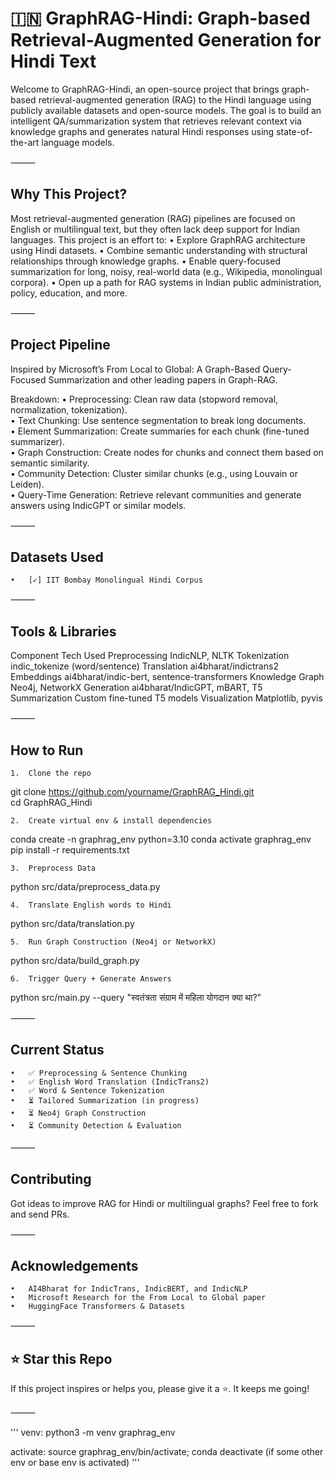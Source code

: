 
# 🇮🇳  GraphRAG-Hindi: Graph-based Retrieval-Augmented Generation for Hindi Text

Welcome to GraphRAG-Hindi, an open-source project that brings graph-based retrieval-augmented generation (RAG) to the Hindi language using publicly available datasets and open-source models. The goal is to build an intelligent QA/summarization system that retrieves relevant context via knowledge graphs and generates natural Hindi responses using state-of-the-art language models.

⸻

## Why This Project?

Most retrieval-augmented generation (RAG) pipelines are focused on English or multilingual text, but they often lack deep support for Indian languages. This project is an effort to:
	•	Explore GraphRAG architecture using Hindi datasets.
	•	Combine semantic understanding with structural relationships through knowledge graphs.
	•	Enable query-focused summarization for long, noisy, real-world data (e.g., Wikipedia, monolingual corpora).
	•	Open up a path for RAG systems in Indian public administration, policy, education, and more.

⸻

## Project Pipeline

Inspired by Microsoft’s From Local to Global: A Graph-Based Query-Focused Summarization and other leading papers in Graph-RAG.

Breakdown:
	•	Preprocessing: Clean raw data (stopword removal, normalization, tokenization).  
	•	Text Chunking: Use sentence segmentation to break long documents.  
	•	Element Summarization: Create summaries for each chunk (fine-tuned summarizer).  
	•	Graph Construction: Create nodes for chunks and connect them based on semantic similarity.  
	•	Community Detection: Cluster similar chunks (e.g., using Louvain or Leiden).  
	•	Query-Time Generation: Retrieve relevant communities and generate answers using IndicGPT or similar models.  



⸻

## Datasets Used
	•	[✓] IIT Bombay Monolingual Hindi Corpus

⸻

## Tools & Libraries

Component	Tech Used
Preprocessing	IndicNLP, NLTK
Tokenization	indic_tokenize (word/sentence)
Translation	ai4bharat/indictrans2
Embeddings	ai4bharat/indic-bert, sentence-transformers
Knowledge Graph	Neo4j, NetworkX
Generation	ai4bharat/IndicGPT, mBART, T5
Summarization	Custom fine-tuned T5 models
Visualization	Matplotlib, pyvis



⸻

## How to Run

	1.	Clone the repo


git clone https://github.com/yourname/GraphRAG_Hindi.git  
cd GraphRAG_Hindi

	2.	Create virtual env & install dependencies

conda create -n graphrag_env python=3.10
conda activate graphrag_env
pip install -r requirements.txt

	3.	Preprocess Data

python src/data/preprocess_data.py

	4.	Translate English words to Hindi

python src/data/translation.py

	5.	Run Graph Construction (Neo4j or NetworkX)

python src/data/build_graph.py

	6.	Trigger Query + Generate Answers

python src/main.py --query "स्वतंत्रता संग्राम में महिला योगदान क्या था?"



⸻

## Current Status
	•	✅ Preprocessing & Sentence Chunking
	•	✅ English Word Translation (IndicTrans2)
	•	✅ Word & Sentence Tokenization
	•	⏳ Tailored Summarization (in progress)
	•	⏳ Neo4j Graph Construction
	•	⏳ Community Detection & Evaluation

⸻

## Contributing

Got ideas to improve RAG for Hindi or multilingual graphs? Feel free to fork and send PRs.

⸻

## Acknowledgements
	•	AI4Bharat for IndicTrans, IndicBERT, and IndicNLP
	•	Microsoft Research for the From Local to Global paper
	•	HuggingFace Transformers & Datasets

⸻

## ⭐️ Star this Repo

If this project inspires or helps you, please give it a ⭐️. It keeps me going!

⸻
  

'''
venv: python3 -m venv graphrag_env


activate: source graphrag_env/bin/activate; 
        conda deactivate (if some other env or base env is activated)
'''